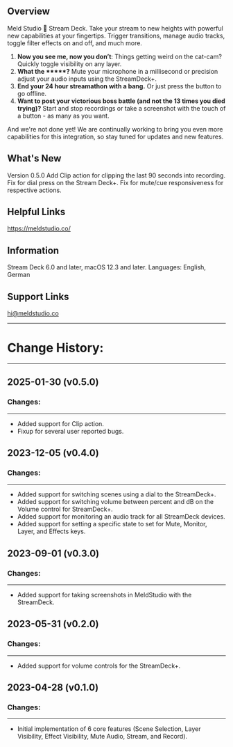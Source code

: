 
## Overview

Meld Studio 💙 Stream Deck. Take your stream to new heights with powerful new capabilities at your fingertips. Trigger transitions, manage audio tracks, toggle filter effects on and off, and much more. 

1. **Now you see me, now you don’t**: Things getting weird on the cat-cam? Quickly toggle visibility on any layer.
2. **What the \*\*\*\*\*?** Mute your microphone in a millisecond or precision adjust your audio inputs using the StreamDeck+.
4. **End your 24 hour streamathon with a bang.** Or just press the button to go offline.
5. **Want to post your victorious boss battle (and not the 13 times you died trying)?** Start and stop recordings or take a screenshot with the touch of a button - as many as you want.

And we're not done yet! We are continually working to bring you even more capabilities for this integration, so stay tuned for updates and new features.

## What's New

Version 0.5.0
Add Clip action for clipping the last 90 seconds into recording.
Fix for dial press on the Stream Deck+.
Fix for mute/cue responsiveness for respective actions.

## Helpful Links

https://meldstudio.co/

## Information

Stream Deck 6.0 and later, macOS 12.3 and later.
Languages: English, German

## Support Links

hi@meldstudio.co 


------------
# Change History:
------------

## 2025-01-30 (v0.5.0)
### Changes:
-----------
- Added support for Clip action.
- Fixup for several user reported bugs.


## 2023-12-05 (v0.4.0)
### Changes:
-----------
- Added support for switching scenes using a dial to the StreamDeck+.
- Added support for switching volume between percent and dB on the Volume control for StreamDeck+.
- Added support for monitoring an audio track for all StreamDeck devices.
- Added support for setting a specific state to set for Mute, Monitor, Layer, and Effects keys.


## 2023-09-01 (v0.3.0)
### Changes:
-----------
- Added support for taking screenshots in MeldStudio with the StreamDeck.


## 2023-05-31 (v0.2.0)
### Changes:
-----------
- Added support for volume controls for the StreamDeck+.


## 2023-04-28 (v0.1.0)
### Changes:
-----------
- Initial implementation of 6 core features (Scene Selection, Layer Visibility, Effect Visibility, Mute Audio, Stream, and Record).



